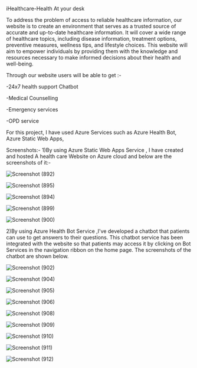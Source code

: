iHealthcare-Health At your desk

To address the problem of access to reliable healthcare information, our website is to create an environment that  serves as a trusted source of accurate and up-to-date healthcare information. It will cover a wide range of healthcare topics, including disease information, treatment options, preventive measures, wellness tips, and lifestyle choices. This website will aim to empower individuals by providing them with the knowledge and resources necessary to make informed decisions about their health and well-being.

Through our website users will be able to get :-

-24x7 health support Chatbot

-Medical Counselling

-Emergency services

-OPD service

For this project, I have used Azure Services such as Azure Health Bot, Azure Static Web Apps,

Screenshots:- 1)By using Azure Static Web Apps Service , I have created and hosted A health care  Website on Azure cloud and below are the screenshots of it:-

![Screenshot (892)](https://github.com/itsanushkagupta/ftrproject/assets/84274062/3b1a21bb-5721-4799-97bb-dedbdd5d3f82)

![Screenshot (895)](https://github.com/itsanushkagupta/ftrproject/assets/84274062/8b6ebffa-2ab2-43c2-811b-af4b6590335d)

![Screenshot (894)](https://github.com/itsanushkagupta/ftrproject/assets/84274062/e409aa6c-c88a-423a-b552-5b1f921f97f0)

![Screenshot (899)](https://github.com/itsanushkagupta/ftrproject/assets/84274062/c4cd7b28-30d1-4dcd-930a-5873b9017347)

![Screenshot (900)](https://github.com/itsanushkagupta/ftrproject/assets/84274062/db8f2e74-9e92-4f0e-8d32-8d9a7bae200a)

2)By using Azure Health Bot Service ,I've developed a chatbot that patients can use to get answers to their questions. This chatbot service has been integrated with the website so that patients may access it by clicking on Bot Services in the navigation ribbon on the home page. The screenshots of the chatbot are shown below.

![Screenshot (902)](https://github.com/itsanushkagupta/ftrproject/assets/84274062/16b83cd0-07c9-45ea-ae6f-4206b4c9f603)

![Screenshot (904)](https://github.com/itsanushkagupta/ftrproject/assets/84274062/5e26ed11-5553-475d-8bda-d33dc0fbe936)

![Screenshot (905)](https://github.com/itsanushkagupta/ftrproject/assets/84274062/3a24af88-feef-410f-a925-d43bb2b51546)

![Screenshot (906)](https://github.com/itsanushkagupta/ftrproject/assets/84274062/450b02ce-22f7-470b-9cd8-d8b308a274a3)

![Screenshot (908)](https://github.com/itsanushkagupta/ftrproject/assets/84274062/0989bc6e-89ee-4990-b87c-0df39ad7c266)

![Screenshot (909)](https://github.com/itsanushkagupta/ftrproject/assets/84274062/012ed3b9-ff09-4d7e-9575-063baf7c7319)

![Screenshot (910)](https://github.com/itsanushkagupta/ftrproject/assets/84274062/958fdd9d-6877-498f-b513-7a53b66cfff7)

![Screenshot (911)](https://github.com/itsanushkagupta/ftrproject/assets/84274062/94c687f6-88d6-491e-839c-d60d20d9587b)

![Screenshot (912)](https://github.com/itsanushkagupta/ftrproject/assets/84274062/dd5a1b9c-222c-4777-8473-069a184d3f45)









